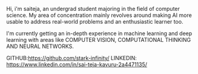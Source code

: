 Hi, i'm saiteja, an undergrad student majoring in the field of computer science. My area of concentration mainly revolves around making AI more usable to address real-world problems and an enthusiastic learner too.

I'm currently getting an in-depth experience in machine learning and deep learning with areas like COMPUTER VISION, COMPUTATIONAL THINKING  AND NEURAL NETWORKS.

GITHUB:https://github.com/stark-infinity/
LINKEDIN: https://www.linkedin.com/in/sai-teja-kavuru-2a4471135/ 
